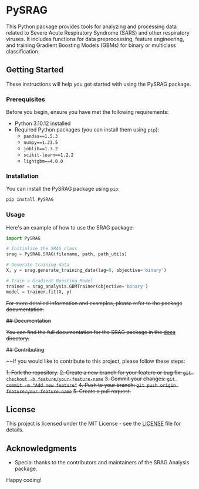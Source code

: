 # PySRAG

This Python package provides tools for analyzing and processing data related to Severe Acute Respiratory Syndrome (SARS) and other respiratory viruses. It includes functions for data preprocessing, feature engineering, and training Gradient Boosting Models (GBMs) for binary or multiclass classification.

## Getting Started

These instructions will help you get started with using the PySRAG package.

### Prerequisites

Before you begin, ensure you have met the following requirements:

- Python 3.10.12 installed
- Required Python packages (you can install them using `pip`):
  - `pandas==1.5.3`
  - `numpy==1.23.5`
  - `joblib==1.3.2`
  - `scikit-learn==1.2.2`
  - `lightgbm==4.0.0`

### Installation

You can install the PySRAG package using `pip`:

```bash
pip install PySRAG
```

### Usage

Here's an example of how to use the SRAG package:

```python
import PySRAG

# Initialize the SRAG class
srag = PySRAG.SRAG(filename, path, path_utils)

# Generate training data
X, y = srag.generate_training_data(lag=0, objective='binary')

# Train a Gradient Boosting Model
trainer = srag_analysis.GBMTrainer(objective='binary')
model = trainer.fit(X, y)
```

~~For more detailed information and examples, please refer to the package documentation.~~

~~## Documentation~~

~~You can find the full documentation for the SRAG package in the [docs](docs/) directory.~~

~~## Contributing~~

~~If you would like to contribute to this project, please follow these steps:

~~1. Fork the repository.~~
~~2. Create a new branch for your feature or bug fix: `git checkout -b feature/your-feature-name`~~
~~3. Commit your changes: `git commit -m "Add new feature"`~~
~~4. Push to your branch: `git push origin feature/your-feature-name`~~
~~5. Create a pull request.~~

## License

This project is licensed under the MIT License - see the [LICENSE](LICENSE) file for details.

## Acknowledgments

- Special thanks to the contributors and maintainers of the SRAG Analysis package.

Happy coding!
